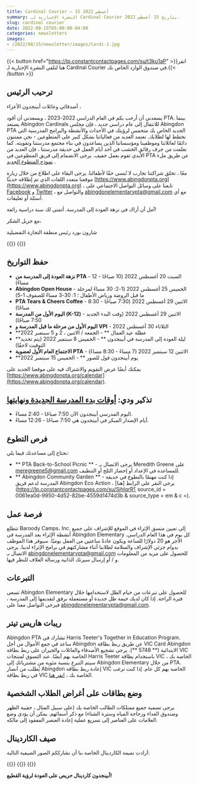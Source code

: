 ```yaml
---
title: Cardinal Courier – 15 أغسطس 2022
summary: النشرة الإخبارية لـ Cardinal Courier بتاريخ 15 أغسطس 2022.
slug: cardinal courier
date: 2022-08-15T05:00:00-04:00
categories: newsletters
images: 
- /2022/08/15/newsletter/images/Cardi-1.jpg
---
```


{{< button href="https://lp.constantcontactpages.com/su/t3ku1aP" >}}انقر هنا لتلقي النشرة الإخبارية لـ Cardinal Courier في صندوق الوارد الخاص بك.{{< /button >}}

## ترحيب الرئيس

أصدقائي وعائلات أبينجدون الأعزاء ،

يسعدني أن أرحب بكم في العام الدراسي 2022-2023 ، ويسعدني أن أقود PTA. بينما يستعد Abingdon Cardinals للانتقال إلى عام دراسي جديد ، فإن مجلس Abingdon PTA الجديد الخاص بك متحمس لرؤيتك في الأحداث والأنشطة والبرامج المدرسية التي نخطط لها لطلابك. تعتمد العديد من فعالياتنا بشكل كبير على المتطوعين - نحن ممتنون دائمًا لعائلاتنا وموظفينا ومؤسساتنا الذين يساعدون في بناء مجتمع مدرستنا وتقويته. كما تعلمت من جرف رقائق الخشب في أحد أيام العمل في حديقة مدرستنا ، فإن العديد من الأيدي تقوم بعمل خفيف. يرجى الانضمام إلى فريق المتطوعين في PTA عن طريق ملء [نموذج المتطوع الجديد](https://www.abingdonpta.org/volunteer/) .

معًا ، تخلق شراكتنا تجارب لا تُنسى حقًا لأطفالنا. يرجى البقاء على اطلاع من خلال زيارة موقعنا متعدد اللغات الذي تم إطلاقه حديثًا [https://www.abingdonpta.org](https://www.abingdonpta.org) ، تابعنا على وسائل التواصل الاجتماعي على [Facebook](https://www.facebook.com/AbingdonElementaryPTA) و [Twitter](https://twitter.com/abingdonpta) ، والتواصل مع [abingdonelementarypta@gmail.com](mailto:abingdonelementarypta@gmail.com) مع أي أسئلة أو تعليقات.

آمل أن أراك في نزهة العودة إلى المدرسة. أتمنى لك سنة دراسية رائعة!

مع جزيل الشكر،

شارون بورد
رئيس منطقة التجارة التفضيلية

{{<photo src = "images / flyer.webp" alt = "نشرة العودة إلى المدرسة للنزهات">}}
{{<photo src = "images / flyer-es.webp" alt = "نشرة رحلات العودة إلى المدرسة باللغة الإسبانية">}}

## حفظ التواريخ

- **نزهة العودة إلى المدرسة من PTA** - السبت 20 أغسطس 2022 (10 صباحًا - 12 مساءً)
- **Abingdon Open House** - الخميس 25 أغسطس 2022 (1-2: 30 مساءً لمرحلة ما قبل الروضة ورياض الأطفال ؛ 1: 30-3 مساءً للصفوف 1-5)
- **PTA Tears & Cheers Coffee** - الاثنين 29 أغسطس 2022 (7:30 صباحًا - 8:30 صباحًا)
- **اليوم الأول من المدرسة (K-12)** - الاثنين 29 أغسطس 2022 (وقت البدء الجديد 7:50 صباحًا)
- **اليوم الأول من مرحلة ما قبل المدرسة و VPI** - الثلاثاء 30 أغسطس 2022
- **عطلة عيد العمال ** - الجمعة / الاثنين ، 2 و 5 سبتمبر 2022
- **ليلة العودة إلى المدرسة في أبينجدون ** - الخميس 8 سبتمبر 2022 (يتم تحديد التوقيت لاحقًا)
- **الاجتماع العام الأول لعضوية PTA** - الاثنين 12 سبتمبر 2022 (7 مساءً - 8:30 مساءً)
- **يوم أبينجدون فول للصور ** - الخميس 15 سبتمبر 2022

يمكنك أيضًا عرض التقويم والاشتراك فيه على موقعنا الجديد على [https://www.abingdonpta.org/calendar](https://www.abingdonpta.org/calendar).

## تذكير ودي: [أوقات بدء المدرسة الجديدة ونهايتها](https://abingdon.apsva.us/post/new-school-start-and-end-times/)

- اليوم المدرسي أبينجدون الآن 7:50 صباحًا - 2:40 مساءً.
- أيام الإصدار المبكر في أبينجدون هي 7:50 صباحًا - 12:26 مساءً.

## فرص التطوع

نحتاج إلى مساعدتك فيما يلي:

- ** PTA Back-to-School Picnic ** - يرجى الاتصال بـ Meredith Greene على [meregreene5@gmail.com](mailto:meregreene5@gmail.com) للمساعدة في الإعداد أو إحضار الثلج أو التنظيف.
- ** Abingdon Community Garden ** - إذا كنت مهتمًا بالتطوع في حديقة المدرسة لدعم فريق Abingdon Eco Action ، يرجى النقر على الرابط [هنا](https://lp.constantcontactpages.com/su/SjhlqrR؟ source_id = 0061ea0d-9950-4d52-82be-4559d1474d3b & source_type = em & c =).

## فرصة عمل

تتطلع Baroody Camps، Inc. إلى تعيين منسق الإثراء في الموقع للإشراف على جميع أنشطة الإثراء بعد المدرسة في Abingdon Elementary كل يوم في هذا العام الدراسي. الأجر هو 20 دولارًا للساعة ويكون عادةً ساعتين من العمل يوميًا. سيوفر هذا الموظف بدوام جزئي الإشراف والسلامة لطلابنا أثناء مشاركتهم في برامج الإثراء لدينا. يرجى الاتصال بـ [abingdonelementarypta@gmail.com](mailto:abingdonelementarypta@gmail.com) للحصول على مزيد من المعلومات و / أو إرسال سيرتك الذاتية ورسالة الغلاف للنظر فيها.

## التبرعات

تسعى Abingdon Elementary للحصول على تبرعات من خيام الظل لاستخدامها خلال فترة الراحة. إذا كان لديك خيمة ظل جديدة أو مستعملة برفق لتقديمها إلى المدرسة ، فيرجى التواصل معنا على [abingdonelementarypta@gmail.com](mailto:abingdonelementarypta@gmail.com).

## ريبات هاريس تيتر

Abingdon PTA تشارك في Harris Teeter's Together in Education Program. ساعد في جمع الأموال من أجل Abingdon عن طريق ربط بطاقة VIC Card Abingdon الابتدائية (** 5748 **). يرجى تشجيع الأصدقاء والعائلات والجيران على ربط بطاقة VIC الخاصة بهم أيضًا. عند التسوق لمنتجات Harris Teeter باستخدام بطاقة VIC الخاصة بك ، سيتم التبرع بنسبة مئوية من مشترياتك إلى Abingdon Elementary من خلال PTA. يُطلب من أنصار Abingdon إعادة ربط بطاقة VIC الخاصة بهم كل عام. إذا كنت ترغب في ربط بطاقة VIC الخاصة بك ، [انقر هنا](https://docs.google.com/forms/d/e/1FAIpQLSeiAe72qt4qTb_b2xmB-TUZByVkD-QxfVNyFEEHGc6sGkFzYQ/viewform).

## وضع بطاقات على أغراض الطلاب الشخصية

يرجى تسمية جميع ممتلكات الطالب الخاصة بك (على سبيل المثال ، حقيبة الظهر وصندوق الغداء وزجاجة المياه وسترة الشتاء) مع ذكر أسمائهم. يمكن أن يؤدي وضع العلامات على العناصر إلى تسريع عملية إعادة العنصر المفقود إلى مالكه.

## صيف الكاردينال

أرادت تميمة الكاردينال الخاصة بنا أن نشارككم الصور الصيفية التالية:

{{<photo src="images/Cardi-1.jpg" alt="كاردينال أبينجدون يقرأ بجانب المسبح">}}
{{<photo src="images/Cardi-2.jpg" alt="أبينغدون كاردينال يغمس إصبع قدمه في المسبح">}}
{{<photo src="images/Cardi-3.jpg" alt="أبينجدون كاردينال يقفز فرحًا">}}

**أبينجدون كاردينال حريص على العودة لرؤية القطيع!**